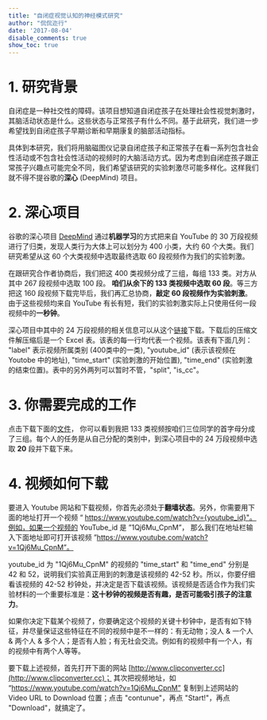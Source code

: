 ```yaml
---
title: "自闭症视觉认知的神经模式研究"
author: "侃侃迩行"
date: '2017-08-04'
disable_comments: true
show_toc: true
---
```


# 1. 研究背景

自闭症是一种社交性的障碍。该项目想知道自闭症孩子在处理社会性视觉刺激时，其脑活动状态是什么。这些状态与正常孩子有什么不同。基于此研究，我们进一步希望找到自闭症孩子早期诊断和早期康复的脑部活动指标。

具体到本研究，我们将用脑磁图仪记录自闭症孩子和正常孩子在看一系列包含社会性活动或不包含社会性活动的视频时的大脑活动方式。因为考虑到自闭症孩子跟正常孩子兴趣点可能完全不同，我们希望该研究的实验刺激尽可能多样化。这样我们就不得不提谷歌的**深心** (DeepMind) 项目。

# 2. 深心项目

谷歌的深心项目 [DeepMind](https://deepmind.com/research/open-source/open-source-datasets/kinetics/) 通过**机器学习**的方式把来自 YouTube 的 30 万段视频进行了归类，发现人类行为大体上可以划分为 400 小类，大约 60 个大类。我们研究希望从这 60 个大类视频中选取最终选取 60 段视频作为我们的实验刺激。

在跟研究合作者协商后，我们把这 400 类视频分成了三组，每组 133 类。对方从其中 267 段视频中选取 100 段。 **咱们从余下的 133 类视频中选取 60 段**。等三方把这 160 段视频下载完毕后，我们再汇总协商，**敲定 60 段视频作为实验刺激**。由于这些视频均来自 YouTube 有长有短，我们的实验刺激实际上只使用任何一段视频中的**一秒钟**。

深心项目中其中的 24 万段视频的相关信息可以从这个[链接](https://deepmind.com/documents/66/kinetics_train.zip)下载。下载后的压缩文件解压缩后是一个 Excel 表。该表的每一行均代表一个视频。该表有下面几列： "label" 表示视频所属类别 (400类中的一类), "youtube_id" (表示该视频在 Youtobe 中的地址), "time_start" (实验刺激的开始位置), "time_end" (实验刺激的结束位置)。表中的另外两列可以暂时不管，"split", "is_cc"。

# 3. 你需要完成的工作

点击下载下面的[文件](http://webimages.netlify.com/Movie_Stimulus.csv)， 你可以看到我把 133 类视频按咱们三位同学的首字母分成了三组。每个人的任务是从自己分配的类别中，到深心项目中的 24 万段视频中选取 **20** 段并下载下来。

# 4. 视频如何下载

要进入 Youtube 网站和下载视频，你首先必须处于**翻墙状态**。另外，你需要用下面的地址打开一个视频 “ https://www.youtube.com/watch?v={youtube_id}"。例如，如果一个视频的 YouTube_id 是 ”1Qj6Mu_CpnM”， 那么我们在地址栏输入下面地址即可打开该视频 ”https://www.youtube.com/watch?v=1Qj6Mu_CpnM”。

youtube_id 为 "1Qj6Mu_CpnM" 的视频的 "time_start" 和 "time_end" 分别是 42 和 52，说明我们实验真正用到的刺激是该视频的 42-52 秒。所以，你要仔细看该视频的 42-52 秒钟处，并决定是否下载该视频。该视频是否适合作为我们实验材料的一个重要标准是：**这十秒钟的视频是否有趣，是否可能吸引孩子的注意力**。

如果你决定下载某个视频了，你要确定这个视频的关键十秒钟中，是否有如下特征，并尽量保证这些特征在不同的视频中是不一样的：有无动物；没人 & 一个人 & 两个人 & 多个人；是否有人脸；有无社会交流。例如有的视频中有一个人，有的视频中有两个人等等。

要下载上述视频，首先打开下面的网站 [http://www.clipconverter.cc](http://www.clipconverter.cc)； 其次把视频地址，如 “https://www.youtube.com/watch?v=1Qj6Mu_CpnM” 复制到上述网站的 Video URL to Download 位置；点击 "contunue"，再点 "Start!"，再点 "Download"，就搞定了。

